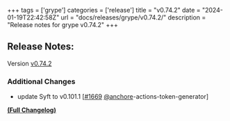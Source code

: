 +++
tags = ['grype']
categories = ['release']
title = "v0.74.2"
date = "2024-01-19T22:42:58Z"
url = "docs/releases/grype/v0.74.2/"
description = "Release notes for grype v0.74.2"
+++

## Release Notes:
Version [v0.74.2](https://github.com/anchore/grype/releases/tag/v0.74.2)

### Additional Changes

- update Syft to v0.101.1 [[#1669](https://github.com/anchore/grype/pull/1669) [@anchore](https://github.com/anchore)-actions-token-generator]

**[(Full Changelog)](https://github.com/anchore/grype/compare/v0.74.1...v0.74.2)**
